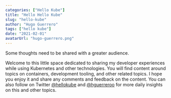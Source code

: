 ```yaml
---
categories: ["Hello Kube"]
title: "Hello Hello Kube"
slug: "hello-kube"
author: "Hugo Guerrero"
tags: ["hello kube"]
date: "2021-02-01"
avatarUrl: "hugo-guerrero.png"
---
```


Some thoughts need to be shared with a greater audience. 

Welcome to this little space dedicated to sharing my developer experiences while using Kubernetes and other technologies. You will find content around topics on containers, development tooling, and other related topics. I hope you enjoy it and share any comments and feedback on the content. You can also follow on Twitter [@hellokube](https://twitter.com/hellokube) and [@hguerreroo](https://twitter.com/hguerreroo) for more daily insights on this and other topics.
